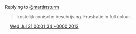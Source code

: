 Replying to [@martinsturm](https://twitter.com/martinsturm/status/362200978033881088)

> kostelijk cynische beschrijving\. Frustratie in full colour\.

<img src="../../media/tweet.ico" width="12" /> [Wed Jul 31 00:01:34 +0000 2013](https://twitter.com/DromerDenker/status/362362364424753152)